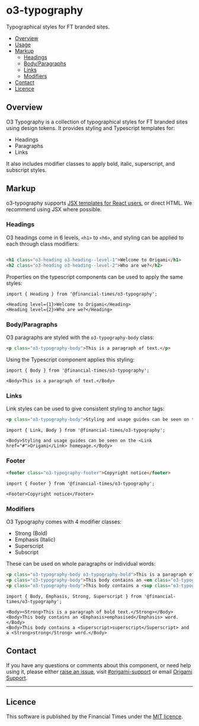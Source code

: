 # o3-typography

Typographical styles for FT branded sites.

- [Overview](#overview)
- [Usage](#usage)
- [Markup](#markup)
  - [Headings](#headings)
  - [Body/Paragraphs](#bodyparagraphs)
  - [Links](#links)
  - [Modifiers](#modifiers)
- [Contact](#contact)
- [Licence](#licence)

## Overview
O3 Typography is a collection of typographical styles for FT branded sites using design tokens. It provides styling and Typescript templates for:

* Headings
* Paragraphs
* Links

It also includes modifier classes to apply bold, italic, superscript, and subscript styles.

## Markup

o3-typography supports [JSX templates for React users](#jsx), or direct HTML. We recommend using JSX where possible.

### Headings

O3 headings come in 6 levels, `<h1>` to `<h6>`, and styling can be applied to each through class modifiers:

```html

<h1 class="o3-heading o3-heading--level-1">Welcome to Origami</h1>
<h2 class="o3-heading o3-heading--level-2">Who are we?</h2>
```

Properties on the typescript components can be used to apply the same styles:

```tsx
import { Heading } from '@financial-times/o3-typography';

<Heading level={1}>Welcome to Origami</Heading>
<Heading level={2}>Who are we?</Heading>
```

### Body/Paragraphs

O3 paragraphs are styled with the `o3-typography-body` class:

```html
<p class="o3-typography-body">This is a paragraph of text.</p>
```

Using the Typescript component applies this styling:

```tsx
import { Body } from '@financial-times/o3-typography';

<Body>This is a paragraph of text.</Body>
```

### Links

Link styles can be used to give consistent styling to anchor tags:

```html
<p class="o3-typography-body">Styling and usage guides can be seen on the <a href="#" class="o3-typography-link">Origami</a> homepage.</p>
```

```tsx
import { Link, Body } from '@financial-times/o3-typography';

<Body>Styling and usage guides can be seen on the <Link href="#">Origami</Link> homepage.</Body>
```

### Footer

```html
<footer class="o3-typography-footer">Copyright notice</footer>
```

```tsx
import { Footer } from '@financial-times/o3-typography';

<Footer>Copyright notice</Footer>
```

### Modifiers

O3 Typography comes with 4 modifier classes:
* Strong (Bold)
* Emphasis (Italic)
* Superscript
* Subscript

These can be used on whole paragraphs or individual words:

```html
<p class="o3-typography-body o3-typography-bold">This is a paragraph of bold text.</p>
<p class="o3-typography-body">This body contains an <em class="o3-typography-italic">emphasised</em> word.</p>
<p class="o3-typography-body">This body contains a <sup class="o3-typography-superscript">superscript</sup> and a <strong class="o3-typography-bold">strong</strong> word.</p>
```

```tsx
import { Body, Emphasis, Strong, Superscript } from '@financial-times/o3-typography';

<Body><Strong>This is a paragraph of bold text.</Strong></Body>
<Body>This body contains an <Emphasis>emphasised</Emphasis> word.</Body>
<Body>This body contains a <Superscript>superscript</Superscript> and a <Strong>strong</Strong> word.</Body>
```

## Contact

If you have any questions or comments about this component, or need help using it, please either [raise an issue](https://github.com/Financial-Times/o3-typography/issues), visit [#origami-support](https://financialtimes.slack.com/messages/origami-support/) or email [Origami Support](mailto:origami-support@ft.com).

---

## Licence

This software is published by the Financial Times under the [MIT licence](http://opensource.org/licenses/MIT).
